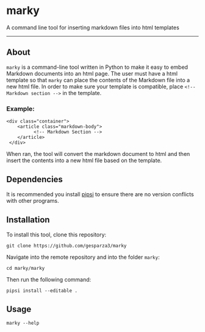 # marky
A command line tool for inserting markdown files into html templates
****

## About
`marky` is a command-line tool written in Python to make it easy to embed Markdown documents into an html page. The user must have a html template so that `marky` can place the contents of the Markdown file into a new html file. In order to make sure your template is compatible, place `<!-- Markdown section -->` in the template.

### Example:

```
<div class="container">
    <article class="markdown-body">
          <!-- Markdown Section --> 
    </article>
 </div>
```

When ran, the tool will convert the markdown document to html and then insert the contents into a new html file based on the template.

## Dependencies
It is recommended you install [pipsi](https://github.com/mitsuhiko/pipsi) to ensure there are no version conflicts with other programs.

## Installation

To install this tool, clone this repository:
```
git clone https://github.com/gesparza3/marky
```
Navigate into the remote repository and into the folder `marky`:
```
cd marky/marky
```

Then run the following command:
```
pipsi install --editable .
```

## Usage
```
marky --help
```
